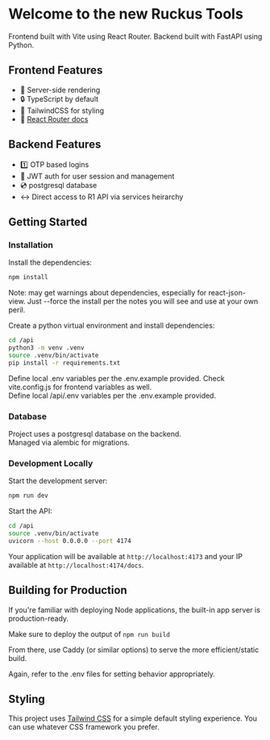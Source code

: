 # Welcome to the new Ruckus Tools

Frontend built with Vite using React Router.
Backend built with FastAPI using Python.  

## Frontend Features

- 🚀 Server-side rendering
- 🔒 TypeScript by default
- 🎉 TailwindCSS for styling
- 📖 [React Router docs](https://reactrouter.com/)

## Backend Features

- 1️⃣ OTP based logins
- 🔐 JWT auth for user session and management
- 💿 postgresql database
- ↔️ Direct access to R1 API via services heirarchy

## Getting Started

### Installation

Install the dependencies:

```bash
npm install
```

Note: may get warnings about dependencies, especially for react-json-view.  Just --force the install per the notes you will see and use at your own peril.  

Create a python virtual environment and install dependencies:
```bash
cd /api
python3 -m venv .venv
source .venv/bin/activate
pip install -r requirements.txt
```

Define local .env variables per the .env.example provided.
Check vite.config.js for frontend variables as well.  
Define local /api/.env variables per the .env.example provided.

### Database

Project uses a postgresql database on the backend.  
Managed via alembic for migrations.

### Development Locally

Start the development server:

```bash
npm run dev
```

Start the API:

```bash
cd /api
source .venv/bin/activate
uvicorn --host 0.0.0.0 --port 4174
```

Your application will be available at `http://localhost:4173` and your IP available at `http://localhost:4174/docs`. 

## Building for Production

If you're familiar with deploying Node applications, the built-in app server is production-ready.

Make sure to deploy the output of `npm run build`

From there, use Caddy (or similar options) to serve the more efficient/static build. 

Again, refer to the .env files for setting behavior appropriately.  

## Styling

This project uses [Tailwind CSS](https://tailwindcss.com/) for a simple default styling experience. You can use whatever CSS framework you prefer.